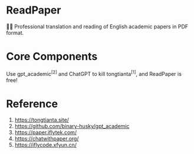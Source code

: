 # ReadPaper

🧑‍🚀 Professional translation and reading of English academic papers in PDF format.

# Core Components

Use gpt_academic<sup>[2]</sup> and ChatGPT to kill tongtianta<sup>[1]</sup>, and ReadPaper is free!

# Reference

1. https://tongtianta.site/
2. https://github.com/binary-husky/gpt_academic
3. https://paper.iflytek.com/
4. https://chatwithpaper.org/
5. https://iflycode.xfyun.cn/
